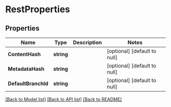 # RestProperties

## Properties
Name | Type | Description | Notes
------------ | ------------- | ------------- | -------------
**ContentHash** | **string** |  | [optional] [default to null]
**MetadataHash** | **string** |  | [optional] [default to null]
**DefaultBranchId** | **string** |  | [optional] [default to null]

[[Back to Model list]](../README.md#documentation-for-models) [[Back to API list]](../README.md#documentation-for-api-endpoints) [[Back to README]](../README.md)


